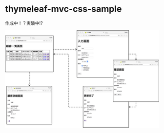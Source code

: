 # thymeleaf-mvc-css-sample
作成中！？実験中!?

<img src="https://github.com/starlight-storm/thymeleaf-mvc-css-sample/blob/image/display.jpg" alt="画面遷移" title="画面遷移サンプル">
